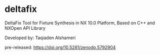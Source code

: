 # deltafix
DeltaFix Tool for Fixture Synthesis in NX 10.0 Platform, Based on C++ and NXOpen API Library

Developed by: Taqiaden Alshameri 

pre-released:
https://doi.org/10.5281/zenodo.5792904
